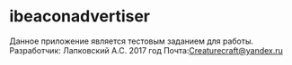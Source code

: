 # ibeaconadvertiser

Данное приложение является тестовым заданием для работы. Разработчик: Лапковский А.С. 2017 год Почта:Creaturecraft@yandex.ru
